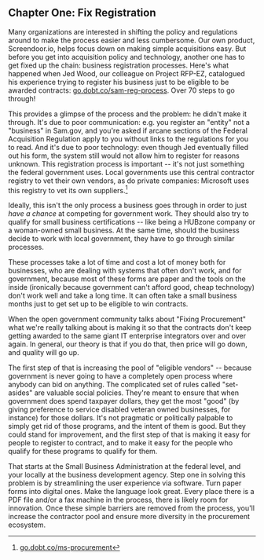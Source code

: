 ## Chapter One: Fix Registration

Many organizations are interested in shifting the policy and regulations around to make the process easier and less cumbersome. Our own product, Screendoor.io, helps focus down on making simple acquisitions easy. But before you get into acquisition policy and technology, another one has to get fixed up the chain: business registration processes. Here's what happened when Jed Wood, our colleague on Project RFP-EZ, catalogued his experience trying to register his business just to be eligible to be awarded contracts: [go.dobt.co/sam-reg-process](http://go.dobt.co/sam-reg-process). Over 70 steps to go through!

This provides a glimpse of the process and the problem: he didn't make it through. It's due to poor communication: e.g. you register an "entity" not a "business" in Sam.gov, and you're asked if arcane sections of the Federal Acquisition Regulation apply to you without links to the regulations for you to read. And it's due to poor technology: even though Jed eventually filled out his form, the system still would not allow him to register for reasons unknown. This registration process is important -- it's not just something the federal government uses. Local governments use this central contractor registry to vet their own vendors, as do private companies: Microsoft uses this registry to vet its own suppliers.[^1]

Ideally, this isn't the only process a business goes through in order to just *have a chance* at competing for government work. They should also try to qualify for small business certifications -- like being a HUBzone company or a woman-owned small business. At the same time, should the business decide to work with local government, they have to go through similar processes.

These processes take a lot of time and cost a lot of money both for businesses, who are dealing with systems that often don't work, and for government, because most of these forms are paper and the tools on the inside (ironically because government can't afford good, cheap technology) don't work well and take a long time. It can often take a small business months just to get set up to be eligible to win contracts.

When the open government community talks about "Fixing Procurement" what we're really talking about is making it so that the contracts don't keep getting awarded to the same giant IT enterprise integrators over and over again. In general, our theory is that if you do that, then price will go down, and quality will go up.

The first step of that is increasing the pool of "eligible vendors" -- because government is never going to have a completely open process where anybody can bid on anything. The complicated set of rules called "set-asides" are valuable social policies. They're meant to ensure that when government does spend taxpayer dollars, they get the most "good" (by giving preference to service disabled veteran owned businesses, for instance) for those dollars. It's not pragmatic or politically palpable to simply get rid of those programs, and the intent of them is good. But they could stand for improvement, and the first step of that is making it easy for people to register to contract, and to make it easy for the people who qualify for these programs to qualify for them.

That starts at the Small Business Administration at the federal level, and your locally at the business development agency. Step one in solving this problem is by streamlining the user experience via software. Turn paper forms into digital ones. Make the language look great. Every place there is a PDF file and/or a fax machine in the process, there is likely room for innovation. Once these simple barriers are removed from the process, you'll increase the contractor pool and ensure more diversity in the procurement ecosystem.

[^1]: [go.dobt.co/ms-procurement](http://go.dobt.co/ms-procurement)
